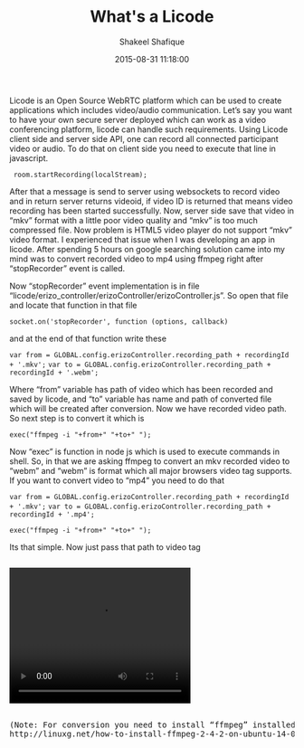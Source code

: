 ﻿---
layout: post
title: "What's a Licode"
date: 2015-08-31 11:18:00
author: Shakeel Shafique
authorbio : Shakeel is an Open Source Developer
categories: Hack Day Special 
---

Licode is an Open Source WebRTC platform which can be used to create applications which includes video/audio communication. Let’s say you want to have your own secure server deployed which can work as a video conferencing platform, licode can handle such requirements. Using Licode client side and server side API, one can record all connected participant video or audio. To do that on client side you need to execute that line in javascript.

`` room.startRecording(localStream);``

After that a message is send to server using websockets to record video and in return server returns videoid, if video ID is returned that means video recording has been started successfully. Now, server side save that video in “mkv” format with a little poor video quality and “mkv” is too much compressed file. Now problem is HTML5 video player do not support “mkv” video format. I experienced that issue when I was developing an app in licode. After spending 5 hours on google searching solution came into my mind was to convert recorded video to mp4 using ffmpeg right after “stopRecorder” event is called.

Now “stopRecorder” event implementation is in file “licode/erizo_controller/erizoController/erizoController.js”. So open that file and locate that function in that file

``socket.on('stopRecorder', function (options, callback)``

and at the end of that function write these 

``var from = GLOBAL.config.erizoController.recording_path + recordingId + '.mkv';``
``var to = GLOBAL.config.erizoController.recording_path + recordingId + '.webm';``

Where “from” variable has path of video which has been recorded and saved by licode, and “to” variable has name and path of converted file which will be created after conversion. Now we have recorded video path. So next step is to convert it which is 

`` exec("ffmpeg -i "+from+" "+to+" "); ``

Now “exec” is function in node js which is used to execute commands in shell. So, in that we are asking ffmpeg to convert an mkv recorded video to “webm” and “webm” is format which all major browsers video tag supports. If you want to convert video to “mp4” you need to do that

``var from = GLOBAL.config.erizoController.recording_path + recordingId + '.mkv';``
``var to = GLOBAL.config.erizoController.recording_path + recordingId + '.mp4';``

``exec("ffmpeg -i "+from+" "+to+" ");``

Its that simple. Now just pass that path to video tag 
<pre><code> 
<video width="320" height="240" controls>
    <source src="path/of/your/video.webm" type="video/webm"> <!-- “webm” or “mp4” -->
    Your browser does not support the video tag.
</video>
</code><pre>

(Note: For conversion you need to install “ffmpeg” installed on “ubuntu”. To install “ffmpeg” please read and follow that article)
http://linuxg.net/how-to-install-ffmpeg-2-4-2-on-ubuntu-14-04-linux-mint-17-elementary-os-0-3-deepin-2014-and-other-ubuntu-14-04-derivatives/>

